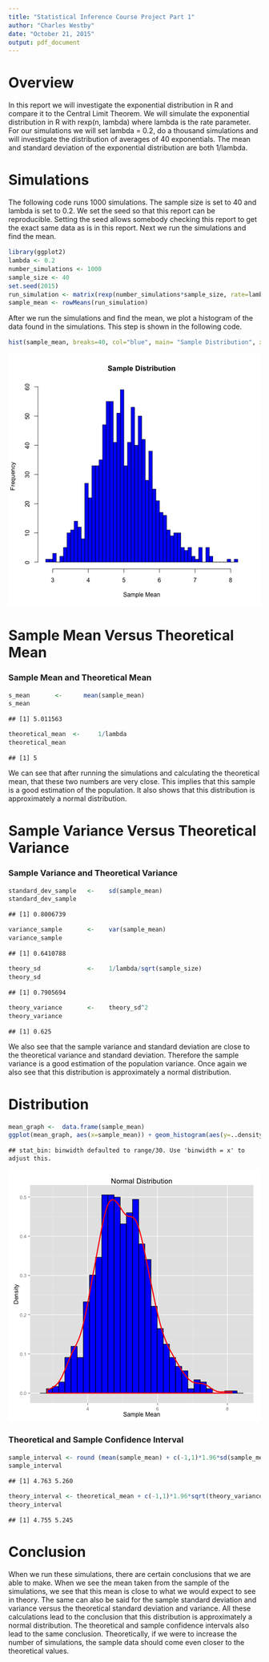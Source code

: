```yaml
---
title: "Statistical Inference Course Project Part 1"
author: "Charles Westby"
date: "October 21, 2015"
output: pdf_document
---
```


# Overview

In this report we will investigate the exponential distribution in R and compare it to the Central Limit Theorem. We will simulate the exponential distribution in R with rexp(n, lambda) where lambda is the rate parameter. For our simulations we will set lambda = 0.2, do a thousand simulations and will investigate the distribution of averages of 40 exponentials. The mean and standard deviation of the exponential distribution are both 1/lambda.


# Simulations

The following code runs 1000 simulations. The sample size is set to 40 and lambda is set to 0.2. We set the seed so that this report can be reproducible. Setting the seed allows somebody checking this report to get the exact same data as is in this report. Next we run the simulations and find the mean.

```r
library(ggplot2)
lambda <- 0.2
number_simulations <- 1000
sample_size <- 40
set.seed(2015)
run_simulation <- matrix(rexp(number_simulations*sample_size, rate=lambda), number_simulations, sample_size)
sample_mean <- rowMeans(run_simulation)
```

After we run the simulations and find the mean, we plot a histogram of the data found in the simulations. This step is shown in the following code.


```r
hist(sample_mean, breaks=40, col="blue", main= "Sample Distribution", xlab = "Sample Mean")
```

![plot of chunk unnamed-chunk-2](figure/unnamed-chunk-2-1.png) 
  
# Sample Mean Versus Theoretical Mean

### Sample Mean and Theoretical Mean

```r
s_mean       <-      mean(sample_mean)
s_mean
```

```
## [1] 5.011563
```

```r
theoretical_mean  <-     1/lambda
theoretical_mean
```

```
## [1] 5
```


We can see that after running the simulations and calculating the theoretical mean, that these two numbers are very close. This implies that this sample is a good estimation of the population. It also shows that this distribution is approximately a normal distribution.

# Sample Variance Versus Theoretical Variance

### Sample Variance and Theoretical Variance

```r
standard_dev_sample   <-    sd(sample_mean)
standard_dev_sample
```

```
## [1] 0.8006739
```

```r
variance_sample       <-    var(sample_mean)
variance_sample
```

```
## [1] 0.6410788
```

```r
theory_sd             <-    1/lambda/sqrt(sample_size)
theory_sd
```

```
## [1] 0.7905694
```

```r
theory_variance       <-    theory_sd^2
theory_variance
```

```
## [1] 0.625
```


We also see that the sample variance and standard deviation are close to the theoretical variance and standard deviation. Therefore the sample variance is a good estimation of the population variance. Once again we also see that this distribution is approximately a normal distribution.

# Distribution

```r
mean_graph <-  data.frame(sample_mean)
ggplot(mean_graph, aes(x=sample_mean)) + geom_histogram(aes(y=..density..), color= "black", fill="blue") + geom_density(color="red", size=1) + labs(x= "Sample Mean", y = "Density", title = "Normal Distribution") 
```

```
## stat_bin: binwidth defaulted to range/30. Use 'binwidth = x' to adjust this.
```

![plot of chunk unnamed-chunk-5](figure/unnamed-chunk-5-1.png) 

### Theoretical and Sample Confidence Interval 

```r
sample_interval <- round (mean(sample_mean) + c(-1,1)*1.96*sd(sample_mean)/sqrt(sample_size),3)
sample_interval
```

```
## [1] 4.763 5.260
```

```r
theory_interval <- theoretical_mean + c(-1,1)*1.96*sqrt(theory_variance)/sqrt(sample_size)
theory_interval
```

```
## [1] 4.755 5.245
```

# Conclusion
When we run these simulations, there are certain conclusions that we are able to make. When we see the mean taken from the sample of the simulations, we see that this mean is close to what we would expect to see in theory. The same can also be said for the sample standard deviation and variance versus the theoretical standard deviation and variance. All these calculations lead to the conclusion that this distribution is approximately a normal distribution. The theoretical and sample confidence intervals also lead to the same conclusion. Theoretically, if we were to increase the number of simulations, the sample data should come even closer to the theoretical values.
